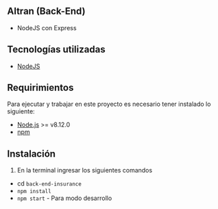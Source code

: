 ## Altran (Back-End)
- NodeJS con Express

## Tecnologías utilizadas
- [NodeJS](https://nodejs.org)

## Requirimientos
Para ejecutar y trabajar en este proyecto es necesario tener instalado lo siguiente:
- [Node.js](http://nodejs.org/) >= v8.12.0
- [npm](https://www.npmjs.org/)

## Instalación
1. En la terminal ingresar los siguientes comandos
- cd `back-end-insurance`
- `npm install`
- `npm start` - Para modo desarrollo

